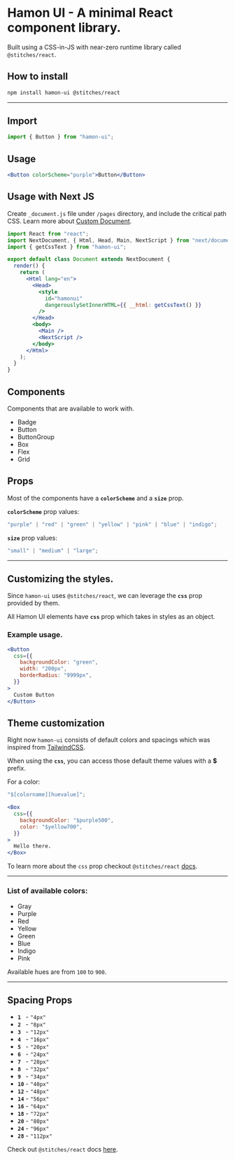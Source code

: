 # Hamon UI - A minimal React component library.

Built using a CSS-in-JS with near-zero runtime library called `@stitches/react`.

## How to install

```bash
npm install hamon-ui @stitches/react
```

---

## Import

```jsx
import { Button } from "hamon-ui";
```

## Usage

```jsx
<Button colorScheme="purple">Button</Button>
```

## Usage with Next JS

Create `_document.js` file under `/pages` directory, and include the critical path CSS. Learn more about [Custom Document](https://nextjs.org/docs/advanced-features/custom-document).

```jsx
import React from "react";
import NextDocument, { Html, Head, Main, NextScript } from "next/document";
import { getCssText } from "hamon-ui";

export default class Document extends NextDocument {
  render() {
    return (
      <Html lang="en">
        <Head>
          <style
            id="hamonui"
            dangerouslySetInnerHTML={{ __html: getCssText() }}
          />
        </Head>
        <body>
          <Main />
          <NextScript />
        </body>
      </Html>
    );
  }
}
```

## Components

Components that are available to work with.

- Badge
- Button
- ButtonGroup
- Box
- Flex
- Grid

## Props

Most of the components have a **`colorScheme`** and a **`size`** prop.

**`colorScheme`** prop values:

```jsx
"purple" | "red" | "green" | "yellow" | "pink" | "blue" | "indigo";
```

**`size`** prop values:

```jsx
"small" | "medium" | "large";
```

---

## Customizing the styles.

Since `hamon-ui` uses `@stitches/react`, we can leverage the **`css`** prop provided by them.

All Hamon UI elements have **`css`** prop which takes in styles as an object.

### Example usage.

```jsx
<Button
  css={{
    backgroundColor: "green",
    width: "200px",
    borderRadius: "9999px",
  }}
>
  Custom Button
</Button>
```

## Theme customization

Right now `hamon-ui` consists of default colors and spacings which was inspired from [TailwindCSS](https://tailwindcss.com/docs/customizing-colors).

When using the **`css`**, you can access those default theme values with a **$** prefix.

For a color:

```jsx
"$[colorname][huevalue]";

```

```jsx
<Box
  css={{
    backgroundColor: "$purple500",
    color: "$yellow700",
  }}
>
  Hello there.
</Box>
```

To learn more about the `css` prop checkout `@stitches/react` [docs](https://stitches.dev/docs/styling#pseudo-class).

---

### List of available colors:

- Gray
- Purple
- Red
- Yellow
- Green
- Blue
- Indigo
- Pink

Available hues are from `100` to `900`.

---

## Spacing Props

- **`1 `** - `"4px"`
- **`2 `** - `"8px"`
- **`3 `** - `"12px"`
- **`4 `** - `"16px"`
- **`5 `** - `"20px"`
- **`6 `** - `"24px"`
- **`7 `** - `"28px"`
- **`8 `** - `"32px"`
- **`9 `** - `"34px"`
- **`10`** - `"40px"`
- **`12`** - `"48px"`
- **`14`** - `"56px"`
- **`16`** - `"64px"`
- **`18`** - `"72px"`
- **`20`** - `"80px"`
- **`24`** - `"96px"`
- **`28`** - `"112px"`

Check out `@stitches/react` docs [here](https://stitches.dev/).
